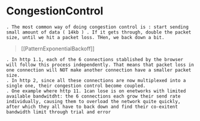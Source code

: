 # CongestionControl
    . The most common way of doing congestion control is : start sending small amount of data ( 14kb ) . If it gets through, double the packet size, until we hit a packet loss. THen, we back down a bit.

> [[PatternExponentialBackoff]]

    . In http 1.1, each of the 6 connections stablished by the browser will follow this process independently. That means that packet loss in one connection will NOT make another connection have a smaller packet size.
    . In http 2, since all these connections are now multiplexed into a single one, their congestion control become coupled.
    . One example where http 11. 1can lose is on enetworks with limited available bandwitdht: the 6 connections each grow their send rate individually, causing them to overload the network quite quickly, after which they all have to back down and find their co-exitent bandwidth limit through trial and error
